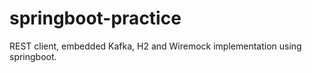 # springboot-practice
REST client, embedded Kafka, H2 and Wiremock implementation using springboot. 
